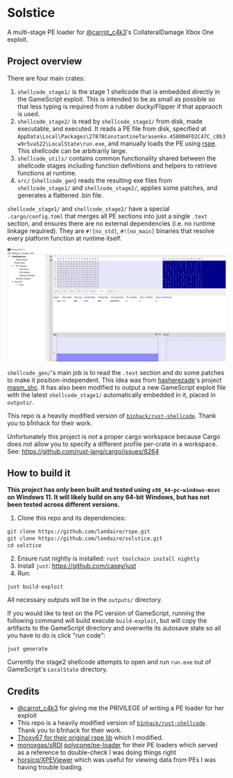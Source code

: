# Solstice

A multi-stage PE loader for [@carrot_c4k3](https://twitter.com/carrot_c4k3)'s CollateralDamage Xbox One exploit.

## Project overview

There are four main crates:

1. `shellcode_stage1/` is the stage 1 shellcode that is embedded directly in the GameScript exploit. This is intended to be as small as possible so that less typing is required from a rubber ducky/Flipper if that appraoch is used.
2. `shellcode_stage2/` is read by `shellcode_stage1/` from disk, made executable, and executed. It reads a PE file from disk, specified at `AppData\Local\Packages\27878ConstantineTarasenko.458004FD2C47C_c8b3w9r5va522\LocalState\run.exe`, and manually loads the PE using [rspe](https://github.com/landaire/rspe). This shellcode can be arbitrarily large.
3. `shellcode_utils/` contains common functionality shared between the shellcode stages including function definitions and helpers to retrieve functions at runtime.
4. `src/` (`shellcode_gen`) reads the resulting exe files from `shellcode_stage1/` and `shellcode_stage2/`, applies some patches, and generates a flattened .bin file.

`shellcode_stage1/` and `shellcode_stage2/` have a special `.cargo/config.toml` that merges all PE sections into just a single `.text` section, and ensures there are no external dependencies (i.e. no runtime linkage required). They are `#![no_std]`, `#![no_main]` binaries that resolve every platform function at runtime itself.

![shellcode.exe in pe-bear](./images/show_in_pe_bear.png)

`shellcode_gen/`'s main job is to read the `.text` section and do some patches to make it position-independent. This idea
was from [hasherezade](https://twitter.com/hasherezade)'s project [masm_shc](https://github.com/hasherezade/masm_shc). It has also been modified to output a new GameScript exploit file with the latest `shellcode_stage1/` automatically embedded in it, placed in `outputs/`.

This repo is a heavily modified version of [`b1nhack/rust-shellcode`](https://github.com/b1nhack/rust-shellcode). Thank you to b1nhack for their work.

Unfortunately this project is _not_ a proper cargo workspace because Cargo does not allow you to specify a different profile per-crate in a workspace. See: https://github.com/rust-lang/cargo/issues/8264


## How to build it

**This project has only been built and tested using `x86_64-pc-windows-msvc` on Windows 11. It will likely build on any 64-bit Windows, but has not been tested across different versions.**

1. Clone this repo and its dependencies:

```shell
git clone https://github.com/landaire/rspe.git
git clone https://github.com/landaire/solstice.git
cd solstice
```
2. Ensure rust nightly is installed: `rust toolchain install nightly`
3. Install `just`: https://github.com/casey/just
4. Run:

```
just build-exploit
```

All necessary outputs will be in the `outputs/` directory.

If you would like to test on the PC version of GameScript, running the following command will build execute `build-exploit`, but will copy the artifacts to the GameScript directory and overwrite its autosave state so all you have to do is click "run code":

```
just generate
```

Currently the stage2 shellcode attempts to open and run `run.exe` out of GameScript's `LocalState` directory.

## Credits

- [@carrot_c4k3](https://gist.github.com/carrot-c4k3/10fdb4f3d11ca568f5452bbaefdc20dd) for giving me the PRIVILEGE of writing a PE loader for her exploit
- This repo is a heavily modified version of [`b1nhack/rust-shellcode`](https://github.com/b1nhack/rust-shellcode). Thank you to b1nhack for their work.
- [Thoxy67 for their original rspe lib](https://github.com/Thoxy67/rspe) which I modified.
- [monoxgas/sRDI](https://github.com/monoxgas/sRDI/blob/9fdd5c44383039519accd1e6bac4acd5a046a92c/ShellcodeRDI/ShellcodeRDI.c) [polycone/pe-loader](https://github.com/polycone/pe-loader/blob/master/loader/src/loader/) for their PE loaders which served as a reference to double-check I was doing things right
- [horsicq/XPEViewer](https://github.com/horsicq/XPEViewer) which was useful for viewing data from PEs I was having trouble loading.
